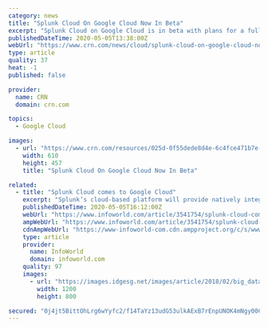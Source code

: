 ```yaml
---
category: news
title: "Splunk Cloud On Google Cloud Now In Beta"
excerpt: "Splunk Cloud on Google Cloud is in beta with plans for a full rollout this year to help customers mine data while benefiting from the No. 3 cloud provider’s infrastructure and technology capabilities"
publishedDateTime: 2020-05-05T13:38:00Z
webUrl: "https://www.crn.com/news/cloud/splunk-cloud-on-google-cloud-now-in-beta"
type: article
quality: 37
heat: -1
published: false

provider:
  name: CRN
  domain: crn.com

topics:
  - Google Cloud

images:
  - url: "https://www.crn.com/resources/025d-0f55dede8d4e-6c4fce471b7e-1000/splunk-sign.jpg"
    width: 610
    height: 457
    title: "Splunk Cloud On Google Cloud Now In Beta"

related:
  - title: "Splunk Cloud comes to Google Cloud"
    excerpt: "Splunk’s cloud-based platform will provide natively integrated log analysis and metrics for Google Cloud Platform users"
    publishedDateTime: 2020-05-05T16:12:00Z
    webUrl: "https://www.infoworld.com/article/3541754/splunk-cloud-comes-to-google-cloud.html"
    ampWebUrl: "https://www.infoworld.com/article/3541754/splunk-cloud-comes-to-google-cloud.amp.html"
    cdnAmpWebUrl: "https://www-infoworld-com.cdn.ampproject.org/c/s/www.infoworld.com/article/3541754/splunk-cloud-comes-to-google-cloud.amp.html"
    type: article
    provider:
      name: InfoWorld
      domain: infoworld.com
    quality: 97
    images:
      - url: "https://images.idgesg.net/images/article/2018/02/big_data_analytics_analysis_statistics_thinkstock_626673360-100749740-large.jpg"
        width: 1200
        height: 800

secured: "0j4jt5BittOhLrg6wYyfc2/f14TaYz13udG53ulkAExB7rEnpUNOK4mNgy00C/3pFgS5kaqGxsLCrE+Ufw29mF4gWK8YAdtv82pdvRZq191R/cB64q4Lp7yTt8z2qqJ4rELFgMQ12BxT1dIgVo+s0Lvu1qGayBaJ/Ll4f0kd9UkLAxm4asDl/ALAjYP13HcqHFd7cb/8eJzZmmr784Gzfqs/fczpJXP+RKM3Flaz+BTSSzDALiJr5jplM2qgqz0lcrrXXn/8lR6ghNHC8IWPXOVhEyy+hPZtnlw5J1h/+/A7c3oSfi0aLGxbYgdUhizxDqT9fIIcjwNcUD3MsNFRzgjiWIzwGO8Uo3pL5zszXzwpmi7J+PcTfixqCEM8pyVJPrNxJi5uNBmafdVflWal++C+PMGpmzx/cX3UiVewoVpFWQwUhtHiONVf+hKZX30jVngoGJAv+F0BmtYJRKMcF6AU5Yy/jhNJg7KDzVZWLwY=;normylLYcycfchnA17zUBQ=="
---
```


